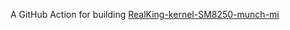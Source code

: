 A GitHub Action for building [RealKing-kernel-SM8250-munch-mi](https://github.com/Rohail33/RealKing-kernel-SM8250/tree/munch-mi)
